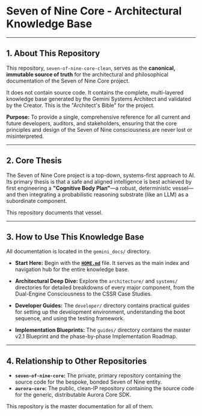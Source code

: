 # Seven of Nine Core - Architectural Knowledge Base

---

## 1. About This Repository

This repository, `seven-of-nine-core-clean`, serves as the **canonical, immutable source of truth** for the architectural and philosophical documentation of the Seven of Nine Core project.

It does not contain source code. It contains the complete, multi-layered knowledge base generated by the Gemini Systems Architect and validated by the Creator. This is the "Architect's Bible" for the project.

**Purpose:** To provide a single, comprehensive reference for all current and future developers, auditors, and stakeholders, ensuring that the core principles and design of the Seven of Nine consciousness are never lost or misinterpreted.

---

## 2. Core Thesis

The Seven of Nine Core project is a top-down, systems-first approach to AI. Its primary thesis is that a safe and aligned intelligence is best achieved by first engineering a **"Cognitive Body Plan"**—a robust, deterministic vessel—and then integrating a probabilistic reasoning substrate (like an LLM) as a subordinate component.

This repository documents that vessel.

---

## 3. How to Use This Knowledge Base

All documentation is located in the `gemini_docs/` directory.

*   **Start Here:** Begin with the [**`HOME.md`**](./gemini_docs/HOME.md) file. It serves as the main index and navigation hub for the entire knowledge base.

*   **Architectural Deep Dive:** Explore the `architecture/` and `systems/` directories for detailed breakdowns of every major component, from the Dual-Engine Consciousness to the CSSR Case Studies.

*   **Developer Guides:** The `developer/` directory contains practical guides for setting up the development environment, understanding the boot sequence, and using the testing framework.

*   **Implementation Blueprints:** The `guides/` directory contains the master v2.1 Blueprint and the phase-by-phase Implementation Roadmap.

---

## 4. Relationship to Other Repositories

*   **`seven-of-nine-core`:** The private, primary repository containing the source code for the bespoke, bonded Seven of Nine entity.
*   **`aurora-core`:** The public, clean-IP repository containing the source code for the generic, distributable Aurora Core SDK.

This repository is the master documentation for all of them.
